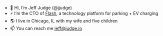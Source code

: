 - 👋 Hi, I’m Jeff Judge (@jjudge)
- ⚡ I’m the CTO of [Flash](https://www.flashparking.com/), a technology platform for parking + EV charging
- 🌎 I live in Chicago, IL with my wife and five children
- 📫 You can reach me jeff@judge.io
